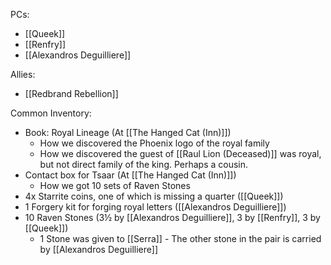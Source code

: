 PCs:
- [[Queek]]
- [[Renfry]]
- [[Alexandros Deguilliere]]

Allies:
- [[Redbrand Rebellion]]



Common Inventory:

- Book: Royal Lineage (At [[The Hanged Cat (Inn)]])
	- How we discovered the Phoenix logo of the royal family
	- How we discovered the guest of [[Raul Lion (Deceased)]] was royal, but not direct family of the king. Perhaps a cousin.
- Contact box for Tsaar (At [[The Hanged Cat (Inn)]])
	- How we got 10 sets of Raven Stones
- 4x Starrite coins, one of which is missing a quarter ([[Queek]])
- 1 Forgery kit for forging royal letters ([[Alexandros Deguilliere]])
- 10 Raven Stones (3½ by [[Alexandros Deguilliere]], 3 by [[Renfry]], 3 by [[Queek]])
	- 1 Stone was given to [[Serra]] - The other stone in the pair is carried by [[Alexandros Deguilliere]]